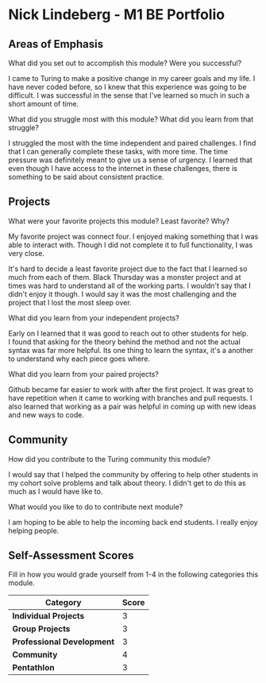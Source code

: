 # Nick Lindeberg - M1 BE Portfolio

## Areas of Emphasis

What did you set out to accomplish this module? Were you successful?

  I came to Turing to make a positive change in my career goals and my life.
I have never coded before, so I knew that this experience was going to be
difficult.  I was successful in the sense that I've learned so much in such a   
short amount of time.  

What did you struggle most with this module? What did you learn from that struggle?

  I struggled the most with the time independent and paired challenges.  I find
that I can generally complete these tasks, with more time.  The time pressure
was definitely meant to give us a sense of urgency.  I learned that even though
I have access to the internet in these challenges, there is something to be said
about consistent practice.   

## Projects

What were your favorite projects this module? Least favorite? Why?

  My favorite project was connect four.  I enjoyed making something that I was
able to interact with.  Though I did not complete it to full functionality, I
was very close.  

  It's hard to decide a least favorite project due to the fact that I learned so
much from each of them.  Black Thursday was a monster project and at times was
hard to understand all of the working parts.  I wouldn't say that I didn't enjoy
it though.  I would say it was the most challenging and the project that I lost
the most sleep over.  

What did you learn from your independent projects?

  Early on I learned that it was good to reach out to other students for help.  
I found that asking for the theory behind the method and not the actual syntax
was far more helpful.  Its one thing to learn the syntax, it's a another to
understand why each piece goes where.  

What did you learn from your paired projects?

  Github became far easier to work with after the first project.  It was great
to have repetition when it came to working with branches and pull requests.  I
also learned that working as a pair was helpful in coming up with new ideas and
new ways to code.  

## Community

How did you contribute to the Turing community this module?

  I would say that I helped the community by offering to help other students in
my cohort solve problems and talk about theory.  I didn't get to do this as much
as I would have like to.  

What would you like to do to contribute next module?

  I am hoping to be able to help the incoming back end students.  I really enjoy
helping people.  

## Self-Assessment Scores

Fill in how you would grade yourself from 1-4 in the following categories this module.

| Category                     | Score |
| -----------------------------| ----- |
| **Individual Projects**      |   3   |
| **Group Projects**           |   3   |
| **Professional Development** |   3   |
| **Community**                |   4   |
| **Pentathlon**               |   3   |
